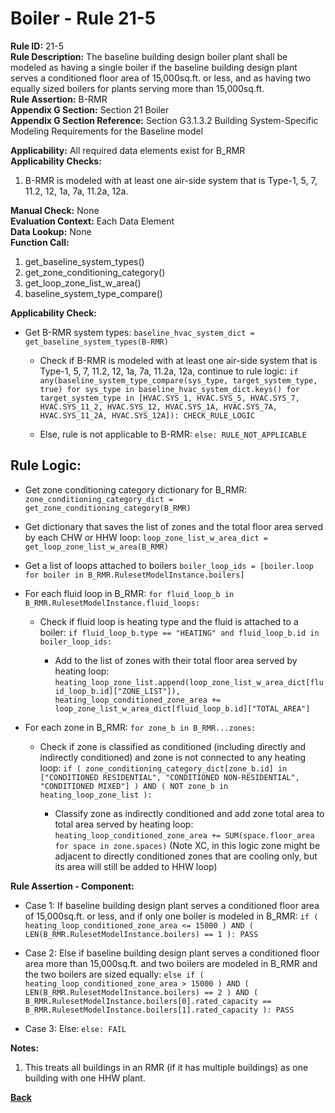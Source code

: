 
# Boiler - Rule 21-5  

**Rule ID:** 21-5  
**Rule Description:** The baseline building design boiler plant shall be modeled as having a single boiler if the baseline building design plant serves a conditioned floor area of 15,000sq.ft. or less, and as having two equally sized boilers for plants serving more than 15,000sq.ft.  
**Rule Assertion:** B-RMR  
**Appendix G Section:** Section 21 Boiler  
**Appendix G Section Reference:** Section G3.1.3.2 Building System-Specific Modeling Requirements for the Baseline model  

**Applicability:** All required data elements exist for B_RMR  
**Applicability Checks:**  

1. B-RMR is modeled with at least one air-side system that is Type-1, 5, 7, 11.2, 12, 1a, 7a, 11.2a, 12a.

**Manual Check:** None  
**Evaluation Context:** Each Data Element  
**Data Lookup:** None  
**Function Call:**

  1. get_baseline_system_types()
  2. get_zone_conditioning_category()
  3. get_loop_zone_list_w_area()
  4. baseline_system_type_compare()

**Applicability Check:**

- Get B-RMR system types: `baseline_hvac_system_dict = get_baseline_system_types(B-RMR)`
  
  - Check if B-RMR is modeled with at least one air-side system that is Type-1, 5, 7, 11.2, 12, 1a, 7a, 11.2a, 12a, continue to rule logic: `if any(baseline_system_type_compare(sys_type, target_system_type, true) for sys_type in baseline_hvac_system_dict.keys() for target_system_type in [HVAC.SYS_1, HVAC.SYS_5, HVAC.SYS_7, HVAC.SYS_11_2, HVAC.SYS_12, HVAC.SYS_1A, HVAC.SYS_7A, HVAC.SYS_11_2A, HVAC.SYS_12A]): CHECK_RULE_LOGIC`

  - Else, rule is not applicable to B-RMR: `else: RULE_NOT_APPLICABLE`

## Rule Logic:  

- Get zone conditioning category dictionary for B_RMR: `zone_conditioning_category_dict = get_zone_conditioning_category(B_RMR)`

- Get dictionary that saves the list of zones and the total floor area served by each CHW or HHW loop: `loop_zone_list_w_area_dict = get_loop_zone_list_w_area(B_RMR)`

- Get a list of loops attached to boilers `boiler_loop_ids = [boiler.loop for boiler in B_RMR.RulesetModelInstance.boilers]`

- For each fluid loop in B_RMR: `for fluid_loop_b in B_RMR.RulesetModelInstance.fluid_loops:`

  - Check if fluid loop is heating type and the fluid is attached to a boiler: `if fluid_loop_b.type == "HEATING" and fluid_loop_b.id in boiler_loop_ids:`

    - Add to the list of zones with their total floor area served by heating loop: `heating_loop_zone_list.append(loop_zone_list_w_area_dict[fluid_loop_b.id]["ZONE_LIST"]), heating_loop_conditioned_zone_area += loop_zone_list_w_area_dict[fluid_loop_b.id]["TOTAL_AREA"]`

- For each zone in B_RMR: `for zone_b in B_RMR...zones:`

  - Check if zone is classified as conditioned (including directly and indirectly conditioned) and zone is not connected to any heating loop: `if ( zone_conditioning_category_dict[zone_b.id] in ["CONDITIONED RESIDENTIAL", "CONDITIONED NON-RESIDENTIAL", "CONDITIONED MIXED"] ) AND ( NOT zone_b in heating_loop_zone_list ):`

    - Classify zone as indirectly conditioned and add zone total area to total area served by heating loop: `heating_loop_conditioned_zone_area += SUM(space.floor_area for space in zone.spaces)` (Note XC, in this logic zone might be adjacent to directly conditioned zones that are cooling only, but its area will still be added to HHW loop)

**Rule Assertion - Component:**

- Case 1: If baseline building design plant serves a conditioned floor area of 15,000sq.ft. or less, and if only one boiler is modeled in B_RMR: `if ( heating_loop_conditioned_zone_area <= 15000 ) AND ( LEN(B_RMR.RulesetModelInstance.boilers) == 1 ): PASS`

- Case 2: Else if baseline building design plant serves a conditioned floor area more than 15,000sq.ft. and two boilers are modeled in B_RMR and the two boilers are sized equally: `else if ( heating_loop_conditioned_zone_area > 15000 ) AND ( LEN(B_RMR.RulesetModelInstance.boilers) == 2 ) AND ( B_RMR.RulesetModelInstance.boilers[0].rated_capacity == B_RMR.RulesetModelInstance.boilers[1].rated_capacity ): PASS`

- Case 3: Else: `else: FAIL`

**Notes:**

1. This treats all buildings in an RMR (if it has multiple buildings) as one building with one HHW plant.


**[Back](../_toc.md)**
